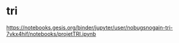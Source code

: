 # tri
https://notebooks.gesis.org/binder/jupyter/user/nobugsnogain-tri-7vkx4hif/notebooks/projetTRI.ipynb
